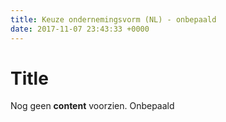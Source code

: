 ```yaml
---
title: Keuze ondernemingsvorm (NL) - onbepaald
date: 2017-11-07 23:43:33 +0000
---
```

# Title

Nog geen **content** voorzien. Onbepaald